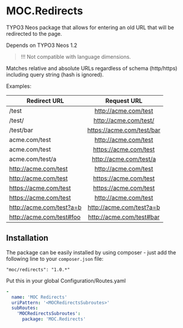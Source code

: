 MOC.Redirects
=============

TYPO3 Neos package that allows for entering an old URL that will be redirected to the page.

Depends on TYPO3 Neos 1.2

> !!! Not compatible with language dimensions.

Matches relative and absolute URLs regardless of schema (http/https) including query string (hash is ignored).

Examples:

| Redirect URL             | Request URL               |
| ------------------------ |:-------------------------:|
| /test                    | http://acme.com/test      |
| /test/                   | http://acme.com/test/     |
| /test/bar                | https://acme.com/test/bar |
| acme.com/test            | http://acme.com/test      |
| acme.com/test            | https://acme.com/test     |
| acme.com/test/a          | http://acme.com/test/a    |
| http://acme.com/test     | http://acme.com/test      |
| http://acme.com/test     | https://acme.com/test     |
| https://acme.com/test    | https://acme.com/test     |
| https://acme.com/test    | http://acme.com/test      |
| http://acme.com/test?a=b | http://acme.com/test?a=b  |
| http://acme.com/test#foo | http://acme.com/test#bar  |

Installation
------------
The package can be easily installed by using composer - just add the following line to your `composer.json` file:

```"moc/redirects": "1.0.*"```

Put this in your global Configuration/Routes.yaml
```yaml
-
  name: 'MOC Redirects'
  uriPattern: '<MOCRedirectsSubroutes>'
  subRoutes:
    'MOCRedirectsSubroutes':
      package: 'MOC.Redirects'
```
